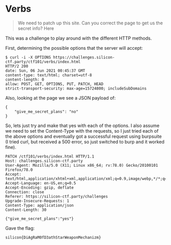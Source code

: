 # Verbs

> We need to patch up this site. Can you correct the page to get us the secret info? Here

This was a challenge to play around with the different HTTP methods.

First, determining the possible options that the server will accept:

```
$ curl -i -X OPTIONS https://challenges.silicon-ctf.party/ctf101/verbs/index.html
HTTP/2 200 
date: Sun, 06 Jun 2021 00:45:37 GMT
content-type: text/html; charset=utf-8
content-length: 0
allow: POST, GET, OPTIONS, PUT, PATCH, HEAD
strict-transport-security: max-age=15724800; includeSubDomains
```

Also, looking at the page we see a JSON payload of:
```
{
    "give_me_secret_plans": "no"
}
```

So, lets just try and make that yes with each of the options. I also assume we need to set the Content-Type with the requests, so I just tried each of the above options and eventually got a successful request using burpsuite (I tried curl, but received a 500 error, so just switched to burp and it worked fine). 

```
PATCH /ctf101/verbs/index.html HTTP/1.1
Host: challenges.silicon-ctf.party
User-Agent: Mozilla/5.0 (X11; Linux x86_64; rv:78.0) Gecko/20100101 Firefox/78.0
Accept: text/html,application/xhtml+xml,application/xml;q=0.9,image/webp,*/*;q=0.8
Accept-Language: en-US,en;q=0.5
Accept-Encoding: gzip, deflate
Connection: close
Referer: https://silicon-ctf.party/challenges
Upgrade-Insecure-Requests: 1
Content-Type: application/json
Content-Length: 30

{"give_me_secret_plans":"yes"}
```

Gave the flag:

```
silicon{DiAgRaM0fD3athStarWeaponMechanizm}
```